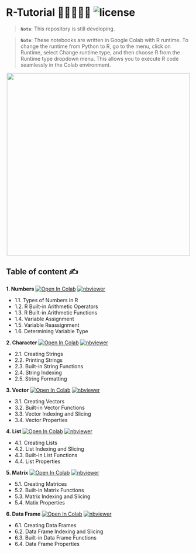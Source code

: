 # R-Tutorial 👩‍🏫👩🏻‍💻 ![license](https://img.shields.io/github/license/Pegah-Ardehkhani/R-Tutorial.svg)

> **`Note`**: This repository is still developing.

> **`Note`**: These notebooks are written in Google Colab with R runtime. To change the runtime from Python to R, go to the menu, click on Runtime, select Change runtime type, and then choose R from the Runtime type dropdown menu. This allows you to execute R code seamlessly in the Colab environment.

<p align="center"> 
  <img width="500" height="500" src="https://user-images.githubusercontent.com/1775316/36732568-68dc69e6-1bce-11e8-890a-5cd3a20ab8d6.gif"> 
</p>


## Table of content ✍️

**1. Numbers** <a href="https://colab.research.google.com/github/Pegah-Ardehkhani/R-Tutorial/blob/main/01_R_Numbers.ipynb" target="_parent\"><img src="https://colab.research.google.com/assets/colab-badge.svg" alt="Open In Colab"/></a>  [![nbviewer](https://img.shields.io/badge/render-nbviewer-orange.svg)](https://nbviewer.org/github/Pegah-Ardehkhani/R-Tutorial/blob/main/01_R_Numbers.ipynb)

- 1.1. Types of Numbers in R
- 1.2. R Built-in Arithmetic Operators
- 1.3. R Built-in Arithmetic Functions
- 1.4. Variable Assignment
- 1.5. Variable Reassignment
- 1.6. Determining Variable Type

**2. Character** <a href="https://colab.research.google.com/github/Pegah-Ardehkhani/R-Tutorial/blob/main/02_R_Character.ipynb" target="_parent\"><img src="https://colab.research.google.com/assets/colab-badge.svg" alt="Open In Colab"/></a>  [![nbviewer](https://img.shields.io/badge/render-nbviewer-orange.svg)](https://nbviewer.org/github/Pegah-Ardehkhani/R-Tutorial/blob/main/02_R_Character.ipynb)

- 2.1. Creating Strings
- 2.2. Printing Strings
- 2.3. Built-in String Functions
- 2.4. String Indexing
- 2.5. String Formatting

**3. Vector** <a href="https://colab.research.google.com/github/Pegah-Ardehkhani/R-Tutorial/blob/main/03_R_Vector.ipynb" target="_parent\"><img src="https://colab.research.google.com/assets/colab-badge.svg" alt="Open In Colab"/></a>  [![nbviewer](https://img.shields.io/badge/render-nbviewer-orange.svg)](https://nbviewer.org/github/Pegah-Ardehkhani/R-Tutorial/blob/main/03_R_Vector.ipynb)

- 3.1. Creating Vectors
- 3.2. Built-in Vector Functions
- 3.3. Vector Indexing and Slicing
- 3.4. Vector Properties

**4. List** <a href="https://colab.research.google.com/github/Pegah-Ardehkhani/R-Tutorial/blob/main/04_R_List.ipynb" target="_parent\"><img src="https://colab.research.google.com/assets/colab-badge.svg" alt="Open In Colab"/></a>  [![nbviewer](https://img.shields.io/badge/render-nbviewer-orange.svg)](https://nbviewer.org/github/Pegah-Ardehkhani/R-Tutorial/blob/main/04_R_List.ipynb)

- 4.1. Creating Lists
- 4.2. List Indexing and Slicing
- 4.3. Built-in List Functions
- 4.4. List Properties

**5. Matrix** <a href="https://colab.research.google.com/github/Pegah-Ardehkhani/R-Tutorial/blob/main/05_R_Matrix.ipynb" target="_parent\"><img src="https://colab.research.google.com/assets/colab-badge.svg" alt="Open In Colab"/></a>  [![nbviewer](https://img.shields.io/badge/render-nbviewer-orange.svg)](https://nbviewer.org/github/Pegah-Ardehkhani/R-Tutorial/blob/main/05_R_Matrix.ipynb)

- 5.1. Creating Matrices
- 5.2. Built-in Matrix Functions
- 5.3. Matrix Indexing and Slicing
- 5.4. Matix Properties

**6. Data Frame** <a href="https://colab.research.google.com/github/Pegah-Ardehkhani/R-Tutorial/blob/main/05_R_Matrix.ipynb" target="_parent\"><img src="https://colab.research.google.com/assets/colab-badge.svg" alt="Open In Colab"/></a>  [![nbviewer](https://img.shields.io/badge/render-nbviewer-orange.svg)](https://nbviewer.org/github/Pegah-Ardehkhani/R-Tutorial/blob/main/05_R_Matrix.ipynb)

- 6.1. Creating Data Frames
- 6.2. Data Frame Indexing and Slicing
- 6.3. Built-in Data Frame Functions
- 6.4. Data Frame Properties
